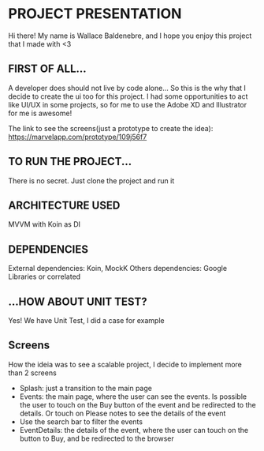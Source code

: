 # PROJECT PRESENTATION
Hi there! My name is Wallace Baldenebre, and I hope you enjoy this project that I made with <3

## FIRST OF ALL...
A developer does should not live by code alone... So this is the why that I decide to create
the ui too for this project. I had some opportunities to act like UI/UX in some projects,
so for me to use the Adobe XD and Illustrator for me is awesome!

The link to see the screens(just a prototype to create the idea): https://marvelapp.com/prototype/109j56f7

## TO RUN THE PROJECT...
There is no secret. Just clone the project and run it

## ARCHITECTURE USED
MVVM with Koin as DI

## DEPENDENCIES
External dependencies: Koin, MockK
Others dependencies: Google Libraries or correlated

## ...HOW ABOUT UNIT TEST?
Yes! We have Unit Test, I did a case for example

## Screens
How the ideia was to see a scalable project, I decide to implement more than 2 screens
- Splash: just a transition to the main page
- Events: the main page, where the user can see the events. Is possible the user to touch on the Buy button of the event and be redirected to the details. Or touch on Please notes to see the details of the event
- Use the search bar to filter the events
- EventDetails: the details of the event, where the user can touch on the button to Buy, and be redirected to the browser